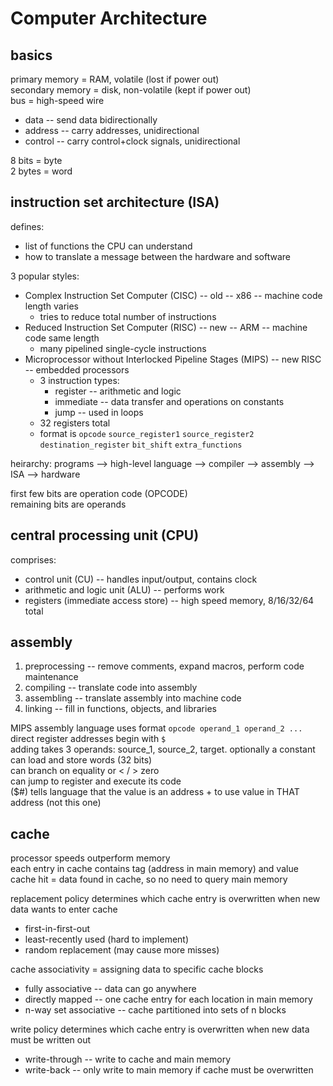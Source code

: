 # Computer Architecture

## basics

primary memory = RAM, volatile (lost if power out)  
secondary memory = disk, non-volatile (kept if power out)    
bus = high-speed wire  
* data  --  send data bidirectionally
* address  --  carry addresses, unidirectional
* control  --  carry control+clock signals, unidirectional

8 bits = byte  
2 bytes = word  

## instruction set architecture (ISA)

defines:  
* list of functions the CPU can understand  
* how to translate a message between the hardware and software  

3 popular styles:
* Complex Instruction Set Computer (CISC) -- old -- x86 -- machine code length varies
  * tries to reduce total number of instructions
* Reduced Instruction Set Computer (RISC) -- new -- ARM -- machine code same length
  * many pipelined single-cycle instructions
* Microprocessor without Interlocked Pipeline Stages (MIPS) -- new RISC -- embedded processors
  * 3 instruction types:
    * register -- arithmetic and logic
    * immediate -- data transfer and operations on constants
    * jump -- used in loops
  * 32 registers total
  * format is `opcode` `source_register1` `source_register2` `destination_register` `bit_shift` `extra_functions`

heirarchy:  programs --> high-level language --> compiler --> assembly --> ISA --> hardware  

first few bits are operation code (OPCODE)  
remaining bits are operands  

## central processing unit (CPU)

comprises:  
* control unit (CU)  --  handles input/output, contains clock
* arithmetic and logic unit (ALU)  --  performs work
* registers (immediate access store)  --  high speed memory, 8/16/32/64 total

## assembly

1. preprocessing -- remove comments, expand macros, perform code maintenance
2. compiling -- translate code into assembly
3. assembling -- translate assembly into machine code
4. linking -- fill in functions, objects, and libraries

MIPS assembly language uses format `opcode operand_1 operand_2 ...`  
direct register addresses begin with `$`  
adding takes 3 operands: source_1, source_2, target. optionally a constant   
can load and store words (32 bits)  
can branch on equality or < / > zero  
can jump to register and execute its code  
($#) tells language that the value is an address + to use value in THAT address (not this one)  

## cache

processor speeds outperform memory  
each entry in cache contains tag (address in main memory) and value  
cache hit = data found in cache, so no need to query main memory  

replacement policy determines which cache entry is overwritten when new data wants to enter cache  
* first-in-first-out
* least-recently used (hard to implement)
* random replacement (may cause more misses)

cache associativity = assigning data to specific cache blocks   
* fully associative  --  data can go anywhere
* directly mapped  --  one cache entry for each location in main memory
* n-way set associative  --  cache partitioned into sets of n blocks

write policy determines which cache entry is overwritten when new data must be written out  
* write-through  --  write to cache and main memory
* write-back  --  only write to main memory if cache must be overwritten
